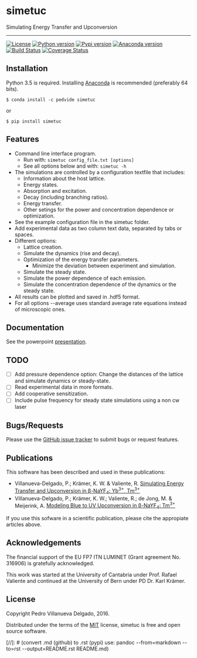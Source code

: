 # simetuc
Simulating Energy Transfer and Upconversion

------

[![License](https://img.shields.io/github/license/pedvide/simetuc.svg)](https://github.com/pedvide/simetuc/blob/master/LICENSE.txt)
[![Python version](https://img.shields.io/pypi/pyversions/simetuc.svg)](https://pypi.python.org/pypi/simetuc)
[![Pypi version](https://img.shields.io/pypi/v/simetuc.svg)](https://pypi.python.org/pypi/simetuc)
[![Anaconda version](https://anaconda.org/pedvide/simetuc/badges/version.svg)](https://anaconda.org/pedvide/simetuc)
[![Build Status](https://travis-ci.org/pedvide/simetuc.svg?branch=master)](https://travis-ci.org/pedvide/simetuc)
[![Coverage Status](https://coveralls.io/repos/github/pedvide/simetuc/badge.svg?branch=master)](https://coveralls.io/github/pedvide/simetuc?branch=master)


## Installation

Python 3.5 is required.
Installing [Anaconda](https://www.continuum.io/downloads) is recommended (preferably 64 bits).


    $ conda install -c pedvide simetuc

or

    $ pip install simetuc

## Features

* Command line interface program.
    * Run with: `simetuc config_file.txt [options]`
    * See all options below and with: `simetuc -h`
* The simulations are controlled by a configuration textfile that includes:
    * Information about the host lattice.
    * Energy states.
    * Absorption and excitation.
    * Decay (including branching ratios).
    * Energy transfer.
    * Other setings for the power and concentration dependence or optimization.
* See the example configuration file in the simetuc folder.
* Add experimental data as two column text data, separated by tabs or spaces.
* Different options:
    * Lattice creation.
    * Simulate the dynamics (rise and decay).
    * Optimization of the energy transfer parameters.
        * Minimize the deviation between experiment and simulation.
    * Simulate the steady state.
    * Simulate the power dependence of each emission.
    * Simulate the concentration dependence of the dynamics or the steady state.
* All results can be plotted and saved in .hdf5 format.
* For all options --average uses standard average rate equations instead of microscopic ones.

## Documentation

See the powerpoint [presentation](docs/simetuc_presentation).

## TODO

 - [ ] Add pressure dependence option: Change the distances of the lattice and simulate dynamics or steady-state.
 - [ ] Read experimental data in more formats.
 - [ ] Add cooperative sensitization.
 - [ ] Include pulse frequency for steady state simulations using a non cw laser

## Bugs/Requests

Please use the [GitHub issue tracker](https://github.com/pedvide/simetuc/issues) to submit bugs or request features.

## Publications

This software has been described and used in these publications:

 - Villanueva-Delgado, P.; Krämer, K. W. & Valiente, R. [Simulating Energy Transfer and Upconversion in β-NaYF<sub>4</sub>: Yb<sup>3+</sup>, Tm<sup>3+</sup>](http://pubs.acs.org/doi/10.1021/acs.jpcc.5b06770)
 - Villanueva-Delgado, P.; Krämer, K. W.; Valiente, R.; de Jong, M. & Meijerink, A. [Modeling Blue to UV Upconversion in β-NaYF<sub>4</sub>: Tm<sup>3+</sup>](http://pubs.rsc.org/en/Content/ArticleLanding/2016/CP/C6CP04347J#!divAbstract)

If you use this sofware in a scientific publication, please cite the appropiate articles above.

## Acknowledgements

The financial support of the EU FP7 ITN LUMINET (Grant agreement No. 316906) is gratefully acknowledged.

This work was started at the University of Cantabria under Prof. Rafael Valiente and continued at the University of Bern under PD Dr. Karl Krämer.

## License

Copyright Pedro Villanueva Delgado, 2016.

Distributed under the terms of the [MIT](LICENSE.txt) license, simetuc is free and open source software.

[//]: # (convert .md (github) to .rst (pypi) use: pandoc --from=markdown --to=rst --output=README.rst README.md)

